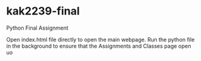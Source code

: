 # kak2239-final
Python Final Assignment

Open index.html file directly to open the main webpage.
Run the python file in the background to ensure that the Assignments and Classes page open uo
